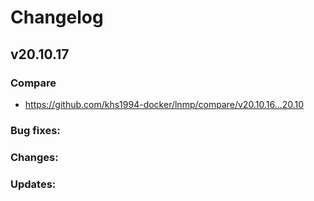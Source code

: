 # Changelog

## v20.10.17

### Compare

* https://github.com/khs1994-docker/lnmp/compare/v20.10.16...20.10

### Bug fixes:

### Changes:

### Updates:
